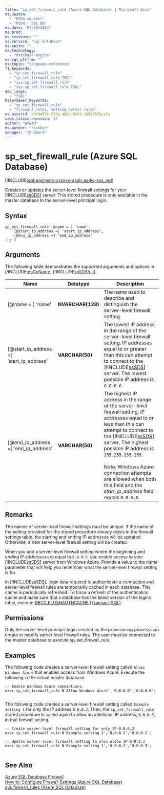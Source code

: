 ```yaml
---
title: "sp_set_firewall_rule (Azure SQL Database) | Microsoft Docs"
ms.custom: 
  - "MSDN content"
  - "MSDN - SQL DB"
ms.date: "07/28/2016"
ms.prod: 
ms.reviewer: ""
ms.service: "sql-database"
ms.suite: ""
ms.technology: 
  - "database-engine"
ms.tgt_pltfrm: ""
ms.topic: "language-reference"
f1_keywords: 
  - "sp_set_firewall_rule"
  - "sp_set_firewall_rule_TSQL"
  - "sys.sp_set_firewall_rule"
  - "sys.sp_set_firewall_rule_TSQL"
dev_langs: 
  - "TSQL"
helpviewer_keywords: 
  - "sp_set_firewall_rule"
  - "firewall_rules, setting server rules"
ms.assetid: a974a561-5382-4039-8499-3a56767bcefe
caps.latest.revision: 14
author: "BYHAM"
ms.author: "rickbyh"
manager: "jhubbard"
---
```

# sp_set_firewall_rule (Azure SQL Database)
[!INCLUDE[tsql-appliesto-xxxxxx-asdb-asdw-xxx_md](../../includes/tsql-appliesto-xxxxxx-asdb-asdw-xxx-md.md)]

  Creates or updates the server-level firewall settings for your [!INCLUDE[ssSDS](../../includes/sssds-md.md)] server. This stored procedure is only available in the master database to the server-level principal login.  
  
  
## Syntax  
  
```
sp_set_firewall_rule [@name = ] 'name', 
    [@start_ip_address =] 'start_ip_address', 
    [@end_ip_address =] 'end_ip_address'
[ ; ]  
```  
  
## Arguments  
 The following table demonstrates the supported arguments and options in [!INCLUDE[msCoName](../../includes/msconame-md.md)] [!INCLUDE[ssSDSfull](../../includes/sssdsfull-md.md)].  
  
|Name|Datatype|Description|  
|----------|--------------|-----------------|  
|[@name = ] ‘name’|**NVARCHAR(128)**|The name used to describe and distinguish the server-level firewall setting.|  
|[@start_ip_address =] ’start_ip_address’|**VARCHAR(50)**|The lowest IP address in the range of the server-level firewall setting. IP addresses equal to or greater than this can attempt to connect to the [!INCLUDE[ssSDS](../../includes/sssds-md.md)] server. The lowest possible IP address is `0.0.0.0`.|  
|[@end_ip_address =] ‘end_ip_address’|**VARCHAR(50)**|The highest IP address in the range of the server-level firewall setting. IP addresses equal to or less than this can attempt to connect to the [!INCLUDE[ssSDS](../../includes/sssds-md.md)] server. The highest possible IP address is `255.255.255.255`.<br /><br /> Note: Windows Azure connection attempts are allowed when both this field and the *start_ip_address* field equals `0.0.0.0`.|  
  
## Remarks  
 The names of server-level firewall settings must be unique. If the name of the setting provided for the stored procedure already exists in the firewall settings table, the starting and ending IP addresses will be updated. Otherwise, a new server-level firewall setting will be created.  
  
 When you add a server-level firewall setting where the beginning and ending IP addresses are equal to `0.0.0.0`, you enable access to your [!INCLUDE[ssSDS](../../includes/sssds-md.md)] server from Windows Azure. Provide a value to the *name* parameter that will help you remember what the server-level firewall setting is for.  
  
 In [!INCLUDE[ssSDS](../../includes/sssds-md.md)], login data required to authenticate a connection and server-level firewall rules are temporarily cached in each database. This cache is periodically refreshed. To force a refresh of the authentication cache and make sure that a database has the latest version of the logins table, execute [DBCC FLUSHAUTHCACHE &#40;Transact-SQL&#41;](../../t-sql/database-console-commands/dbcc-flushauthcache-transact-sql.md).  
  
## Permissions  
 Only the server-level principal login created by the provisioning process can create or modify server level firewall rules. The user must be connected to the master database to execute sp_set_firewall_rule.  
  
## Examples  
 The following code creates a server-level firewall setting called `Allow Windows Azure` that enables access from Windows Azure. Execute the following in the virtual master database.  
  
```  
-- Enable Windows Azure connections.  
exec sp_set_firewall_rule N'Allow Windows Azure','0.0.0.0','0.0.0.0';  
  
```  
  
 The following code creates a server-level firewall setting called `Example setting 1` for only the IP address `0.0.0.2`. Then, the `sp_set_firewall_rule` stored procedure is called again to allow an additional IP address, `0.0.0.3`, in that firewall setting.  
  
```  
-- Create server-level firewall setting for only IP 0.0.0.2  
exec sp_set_firewall_rule N'Example setting 1','0.0.0.2','0.0.0.2';  
  
-- Update server-level firewall setting to also allow IP 0.0.0.3  
exec sp_set_firewall_rule N'Example setting 1','0.0.0.2','0.0.0.3';  
  
```  
  
## See Also  
 [Azure SQL Database Firewall](https://azure.microsoft.com/documentation/articles/sql-database-firewall-configure/)   
 [How to: Configure Firewall Settings (Azure SQL Database)](https://azure.microsoft.com/documentation/articles/sql-database-configure-firewall-settings/)   
 [sys.firewall_rules &#40;Azure SQL Database&#41;](../../relational-databases/system-catalog-views/sys-firewall-rules-azure-sql-database.md)  
  
  



